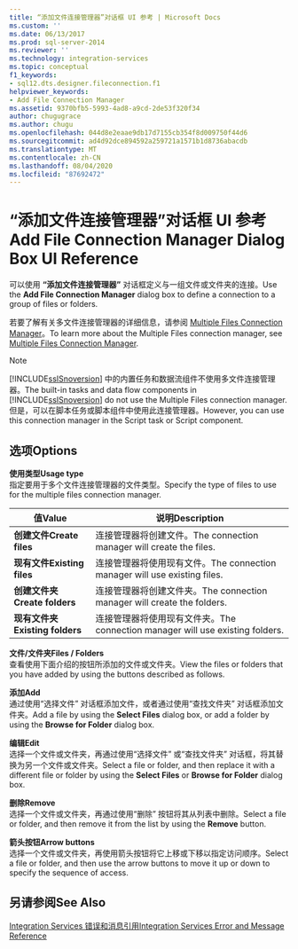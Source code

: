 ```yaml
---
title: “添加文件连接管理器”对话框 UI 参考 | Microsoft Docs
ms.custom: ''
ms.date: 06/13/2017
ms.prod: sql-server-2014
ms.reviewer: ''
ms.technology: integration-services
ms.topic: conceptual
f1_keywords:
- sql12.dts.designer.fileconnection.f1
helpviewer_keywords:
- Add File Connection Manager
ms.assetid: 9370bfb5-5993-4ad8-a9cd-2de53f320f34
author: chugugrace
ms.author: chugu
ms.openlocfilehash: 044d8e2eaae9db17d7155cb354f8d009750f44d6
ms.sourcegitcommit: ad4d92dce894592a259721a1571b1d8736abacdb
ms.translationtype: MT
ms.contentlocale: zh-CN
ms.lasthandoff: 08/04/2020
ms.locfileid: "87692472"
---
```

# <a name="add-file-connection-manager-dialog-box-ui-reference"></a><span data-ttu-id="b2454-102">“添加文件连接管理器”对话框 UI 参考</span><span class="sxs-lookup"><span data-stu-id="b2454-102">Add File Connection Manager Dialog Box UI Reference</span></span>
  <span data-ttu-id="b2454-103">可以使用 **“添加文件连接管理器”** 对话框定义与一组文件或文件夹的连接。</span><span class="sxs-lookup"><span data-stu-id="b2454-103">Use the **Add File Connection Manager** dialog box to define a connection to a group of files or folders.</span></span>  
  
 <span data-ttu-id="b2454-104">若要了解有关多文件连接管理器的详细信息，请参阅 [Multiple Files Connection Manager](multiple-files-connection-manager.md)。</span><span class="sxs-lookup"><span data-stu-id="b2454-104">To learn more about the Multiple Files connection manager, see [Multiple Files Connection Manager](multiple-files-connection-manager.md).</span></span>  
  
> [!NOTE]  
>  <span data-ttu-id="b2454-105">[!INCLUDE[ssISnoversion](../../includes/ssisnoversion-md.md)] 中的内置任务和数据流组件不使用多文件连接管理器。</span><span class="sxs-lookup"><span data-stu-id="b2454-105">The built-in tasks and data flow components in [!INCLUDE[ssISnoversion](../../includes/ssisnoversion-md.md)] do not use the Multiple Files connection manager.</span></span> <span data-ttu-id="b2454-106">但是，可以在脚本任务或脚本组件中使用此连接管理器。</span><span class="sxs-lookup"><span data-stu-id="b2454-106">However, you can use this connection manager in the Script task or Script component.</span></span>  
  
## <a name="options"></a><span data-ttu-id="b2454-107">选项</span><span class="sxs-lookup"><span data-stu-id="b2454-107">Options</span></span>  
 <span data-ttu-id="b2454-108">**使用类型**</span><span class="sxs-lookup"><span data-stu-id="b2454-108">**Usage type**</span></span>  
 <span data-ttu-id="b2454-109">指定要用于多个文件连接管理器的文件类型。</span><span class="sxs-lookup"><span data-stu-id="b2454-109">Specify the type of files to use for the multiple files connection manager.</span></span>  
  
|<span data-ttu-id="b2454-110">值</span><span class="sxs-lookup"><span data-stu-id="b2454-110">Value</span></span>|<span data-ttu-id="b2454-111">说明</span><span class="sxs-lookup"><span data-stu-id="b2454-111">Description</span></span>|  
|-----------|-----------------|  
|<span data-ttu-id="b2454-112">**创建文件**</span><span class="sxs-lookup"><span data-stu-id="b2454-112">**Create files**</span></span>|<span data-ttu-id="b2454-113">连接管理器将创建文件。</span><span class="sxs-lookup"><span data-stu-id="b2454-113">The connection manager will create the files.</span></span>|  
|<span data-ttu-id="b2454-114">**现有文件**</span><span class="sxs-lookup"><span data-stu-id="b2454-114">**Existing files**</span></span>|<span data-ttu-id="b2454-115">连接管理器将使用现有文件。</span><span class="sxs-lookup"><span data-stu-id="b2454-115">The connection manager will use existing files.</span></span>|  
|<span data-ttu-id="b2454-116">**创建文件夹**</span><span class="sxs-lookup"><span data-stu-id="b2454-116">**Create folders**</span></span>|<span data-ttu-id="b2454-117">连接管理器将创建文件夹。</span><span class="sxs-lookup"><span data-stu-id="b2454-117">The connection manager will create the folders.</span></span>|  
|<span data-ttu-id="b2454-118">**现有文件夹**</span><span class="sxs-lookup"><span data-stu-id="b2454-118">**Existing folders**</span></span>|<span data-ttu-id="b2454-119">连接管理器将使用现有文件夹。</span><span class="sxs-lookup"><span data-stu-id="b2454-119">The connection manager will use existing folders.</span></span>|  
  
 <span data-ttu-id="b2454-120">**文件/文件夹**</span><span class="sxs-lookup"><span data-stu-id="b2454-120">**Files / Folders**</span></span>  
 <span data-ttu-id="b2454-121">查看使用下面介绍的按钮所添加的文件或文件夹。</span><span class="sxs-lookup"><span data-stu-id="b2454-121">View the files or folders that you have added by using the buttons described as follows.</span></span>  
  
 <span data-ttu-id="b2454-122">**添加**</span><span class="sxs-lookup"><span data-stu-id="b2454-122">**Add**</span></span>  
 <span data-ttu-id="b2454-123">通过使用“选择文件”  对话框添加文件，或者通过使用“查找文件夹”  对话框添加文件夹。</span><span class="sxs-lookup"><span data-stu-id="b2454-123">Add a file by using the **Select Files** dialog box, or add a folder by using the **Browse for Folder** dialog box.</span></span>  
  
 <span data-ttu-id="b2454-124">**编辑**</span><span class="sxs-lookup"><span data-stu-id="b2454-124">**Edit**</span></span>  
 <span data-ttu-id="b2454-125">选择一个文件或文件夹，再通过使用“选择文件”  或“查找文件夹”  对话框，将其替换为另一个文件或文件夹。</span><span class="sxs-lookup"><span data-stu-id="b2454-125">Select a file or folder, and then replace it with a different file or folder by using the **Select Files** or **Browse for Folder** dialog box.</span></span>  
  
 <span data-ttu-id="b2454-126">**删除**</span><span class="sxs-lookup"><span data-stu-id="b2454-126">**Remove**</span></span>  
 <span data-ttu-id="b2454-127">选择一个文件或文件夹，再通过使用“删除”  按钮将其从列表中删除。</span><span class="sxs-lookup"><span data-stu-id="b2454-127">Select a file or folder, and then remove it from the list by using the **Remove** button.</span></span>  
  
 <span data-ttu-id="b2454-128">**箭头按钮**</span><span class="sxs-lookup"><span data-stu-id="b2454-128">**Arrow buttons**</span></span>  
 <span data-ttu-id="b2454-129">选择一个文件或文件夹，再使用箭头按钮将它上移或下移以指定访问顺序。</span><span class="sxs-lookup"><span data-stu-id="b2454-129">Select a file or folder, and then use the arrow buttons to move it up or down to specify the sequence of access.</span></span>  
  
## <a name="see-also"></a><span data-ttu-id="b2454-130">另请参阅</span><span class="sxs-lookup"><span data-stu-id="b2454-130">See Also</span></span>  
 [<span data-ttu-id="b2454-131">Integration Services 错误和消息引用</span><span class="sxs-lookup"><span data-stu-id="b2454-131">Integration Services Error and Message Reference</span></span>](../integration-services-error-and-message-reference.md)  
  
  
